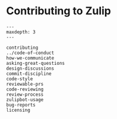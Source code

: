 # Contributing to Zulip

```{toctree}
---
maxdepth: 3
---

contributing
../code-of-conduct
how-we-communicate
asking-great-questions
design-discussions
commit-discipline
code-style
reviewable-prs
code-reviewing
review-process
zulipbot-usage
bug-reports
licensing
```
